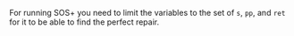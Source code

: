 For running SOS+ you need to limit the variables to the set of
`s`, `pp`, and `ret` for it to be able to find the perfect repair.
